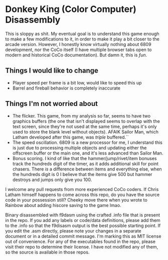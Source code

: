 # Donkey King (Color Computer) Disassembly

This is sloppy as shit. My eventual goal is to understand this game enough to make a few modifications to it, in order to make it play a bit closer to the arcade version. However, I honestly know virtually nothing about 6809 development, nor the CoCo itself (I have multiple browser tabs open to modern and historical CoCo documentation). But damn it, this is *fun*.

## Things I would like to change
* Player speed per frame is a bit low, would like to speed this up
* Barrel and fireball behavior is completely inaccurate

## Things I'm not worried about
* The flicker. This game, from my analysis so far, seems to have two graphics buffers (the one that isn't displayed seems to overlap with the text screen, since they're not used at the same time, perhaps it's only used to store the blank level without objects). AFAIK Sailor Man, which Latham developed after this game, was *triple* buffered.``
* The speed oscillation. 6809 is a new processor for me, I understand this is just due to processing multiple objects and updating either the offscreen buffer or the main one, and it's less advanced than Sailor Man.
* Bonus scoring. I kind of like that the hammer/jump/rivet/item bonuses track the hundreds digit of the timer, as it adds additional skill for point chasers. There *is* a difference between items and everything else, when the hundreds digit is 0 I believe that the items give 500 but hammer destroys and jumps only give you 100.

I welcome any pull requests from more experienced CoCo coders. If Chris Latham himself happens to come across this repo, do you have the source code in your possession still? Cheeky move there when you wrote to Rainbow about adding hiscore saving to the game lmao.

Binary disassembled with f9dasm using the crafted .info file that is present in the repo. If you add any labels or code/data definitions, please add them to the .info so that the f9disasm output is the best possible starting point. If you edit the .asm directly, please note your changes in a separate document or in a detailed commit message. I'm marking this as MIT license out of convenience. For any of the executables found in the repo, please visit their repo to determine their license. I have not modified any of them, so the source is available in those repos.